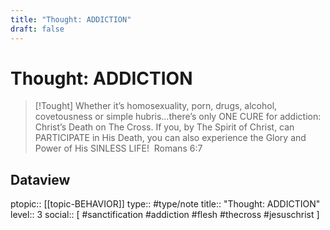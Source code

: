 ```yaml
---
title: "Thought: ADDICTION"
draft: false
---
```

# Thought: ADDICTION
> [!Tought]
> Whether it’s homosexuality, porn, drugs, alcohol, covetousness or simple hubris…there’s only ONE CURE for addiction: Christ’s Death on The Cross. 
> If you, by The Spirit of Christ, can PARTICIPATE in His Death, you can also experience the Glory and Power of His SINLESS LIFE! 
> Romans 6:7

## Dataview
ptopic:: [[topic-BEHAVIOR]]
type:: #type/note
title:: "Thought: ADDICTION"
level:: 3
social:: [ #sanctification #addiction #flesh #thecross #jesuschrist ]